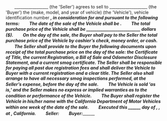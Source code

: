 
 


　　_________________ (the 'Seller') agrees to sell to ___________________ (the 'Buyer') the (make, model, and year of vehicle) (the 'Vehicle'), vehicle identification number _____________, in consideration for and pursuant to the following terms: 
　　The date of the sale of the Vehicle shall be _______________. 
　　The total purchase price of the Vehicle shall be __________________________ dollars ($_________). 
　　On the day of the sale, the Buyer shall pay to the Seller the total purchase price of the Vehicle by cashier’s check, money order, or cash. 
　　The Seller shall provide to the Buyer the following documents upon receipt of the total purchase price on the day of the sale: the Certificate of Title, the current Registration, a Bill of Sale and Odometer Disclosure Statement, and a current smog certificate. The Seller shall be responsible for paying all past due registration fees and shall deliver the Vehicle to Buyer with a current registration and a clear title. The Seller also shall arrange to have all necessary smog inspections performed, at the Seller’s expense, before the day of the sale. 
　　The Vehicle is sold 'as is,' and the Seller makes no express or implied warranties as to the condition or performance of the Vehicle. 
　　The Buyer shall register the Vehicle in his/her name with the California Department of Motor Vehicles within one week of the date of the sale.
　　Executed this ______ day of __________, ___, at _________________, California.
　　Seller:___________________________
　　Buyer:____________________________

 


 

 
 
 
 
 
  


  
 

  


  


  
 
 
 
 

